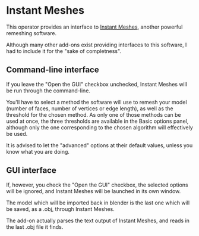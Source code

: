 # Instant Meshes

This operator provides an interface to [Instant Meshes](https://github.com/wjakob/instant-meshes), another powerful remeshing software.

Although many other add-ons exist providing interfaces to this software, I had to include it for the "sake of completness".

## Command-line interface

If you leave the "Open the GUI" checkbox unchecked, Instant Meshes will be run through the command-line.

You'll have to select a method the software will use to remesh your model (number of faces, number of vertices or edge length), as well as the threshold for the chosen method. As only one of those methods can be used at once, the three thresholds are available in the Basic options panel, although only the one corresponding to the chosen algorithm will effectively be used.

It is advised to let the "advanced" options at their default values, unless you know what you are doing.

## GUI interface

If, however, you check the "Open the GUI" checkbox, the selected options will be ignored, and Instant Meshes will be launched in its own window.

The model which will be imported back in blender is the last one which will be saved, as a .obj, through Instant Meshes.

The add-on actually parses the text output of Instant Meshes, and reads in the last .obj file it finds.
